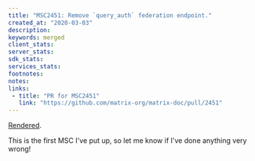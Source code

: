```yaml
---
title: "MSC2451: Remove `query_auth` federation endpoint."
created_at: "2020-03-03"
description:
keywords: merged
client_stats:
server_stats:
sdk_stats:
services_stats:
footnotes:
notes:
links:
 - title: "PR for MSC2451"
   link: "https://github.com/matrix-org/matrix-doc/pull/2451"
---
```

[Rendered](https://github.com/matrix-org/matrix-doc/blob/master/proposals/2451-remove-query_auth-federation-endpoint.md).

This is the first MSC I've put up, so let me know if I've done anything very wrong!
